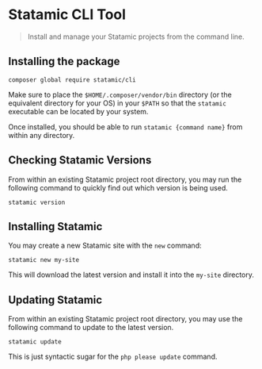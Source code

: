 # Statamic CLI Tool

> Install and manage your Statamic projects from the command line.

## Installing the package

```
composer global require statamic/cli
```

Make sure to place the `$HOME/.composer/vendor/bin` directory (or the equivalent directory for your OS) in your `$PATH` so that the `statamic` executable can be located by your system.

Once installed, you should be able to run `statamic {command name}` from within any directory.



## Checking Statamic Versions

From within an existing Statamic project root directory, you may run the following command to quickly find out which version is being used.

```
statamic version
```



## Installing Statamic

You may create a new Statamic site with the `new` command:

```
statamic new my-site
```

This will download the latest version and install it into the `my-site` directory.



## Updating Statamic

From within an existing Statamic project root directory, you may use the following command to update to the latest version.

```
statamic update
```

This is just syntactic sugar for the `php please update` command.
